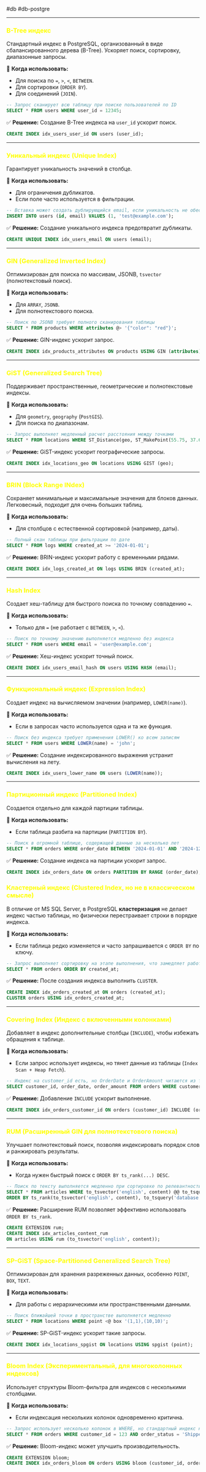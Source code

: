 #db #db-postgre
 
---
### **<font color="#ffff00">B-Tree индекс</font>**
Стандартный индекс в PostgreSQL, организованный в виде сбалансированного дерева (B-Tree). Ускоряет поиск, сортировку, диапазонные запросы.

📌 **Когда использовать:**
- Для поиска по `=`, `>`, `<`, `BETWEEN`.
- Для сортировки (`ORDER BY`).
- Для соединений (`JOIN`).

```sql
-- Запрос сканирует всю таблицу при поиске пользователей по ID
SELECT * FROM users WHERE user_id = 12345;
```
✅ **Решение:** Создание B-Tree индекса на `user_id` ускорит поиск.
```sql
CREATE INDEX idx_users_user_id ON users (user_id);
```
---

### **<font color="#ffff00">Уникальный индекс (Unique Index)</font>**
Гарантирует уникальность значений в столбце.

📌 **Когда использовать:**
- Для ограничения дубликатов.
- Если поле часто используется в фильтрации.

```sql
-- Вставка может создать дублирующийся email, если уникальность не обеспечена
INSERT INTO users (id, email) VALUES (1, 'test@example.com');
```
✅ **Решение:** Создание уникального индекса предотвратит дубликаты.
```sql
CREATE UNIQUE INDEX idx_users_email ON users (email);
```
---

### **<font color="#ffff00">GIN (Generalized Inverted Index)</font>**
Оптимизирован для поиска по массивам, JSONB, `tsvector` (полнотекстовый поиск).

📌 **Когда использовать:**
- Для `ARRAY`, `JSONB`.
- Для полнотекстового поиска.

```sql
-- Поиск по JSONB требует полного сканирования таблицы
SELECT * FROM products WHERE attributes @> '{"color": "red"}';
```
✅ **Решение:** GIN-индекс ускорит запрос.
```sql
CREATE INDEX idx_products_attributes ON products USING GIN (attributes);
```
---

### **<font color="#ffff00">GiST (Generalized Search Tree)</font>**
Поддерживает пространственные, геометрические и полнотекстовые индексы.

📌 **Когда использовать:**
- Для `geometry`, `geography` (`PostGIS`).
- Для поиска по диапазонам.

```sql
-- Запрос выполняет медленный расчет расстояния между точками
SELECT * FROM locations WHERE ST_Distance(geo, ST_MakePoint(55.75, 37.61)) < 5000;
```
✅ **Решение:** GiST-индекс ускорит географические запросы.
```sql
CREATE INDEX idx_locations_geo ON locations USING GIST (geo);
```
---

### **<font color="#ffff00">BRIN (Block Range INdex)</font>**
Сохраняет минимальные и максимальные значения для блоков данных. Легковесный, подходит для очень больших таблиц.

📌 **Когда использовать:**
- Для столбцов с естественной сортировкой (например, даты).

```sql
-- Полный скан таблицы при фильтрации по дате
SELECT * FROM logs WHERE created_at >= '2024-01-01';
```
✅ **Решение:** BRIN-индекс ускорит работу с временными рядами.
```sql
CREATE INDEX idx_logs_created_at ON logs USING BRIN (created_at);
```
---

### **<font color="#ffff00">Hash Index</font>**
Создает хеш-таблицу для быстрого поиска по точному совпадению `=`.

📌 **Когда использовать:**
- Только для `=` (не работает с `BETWEEN`, `>`, `<`).

```sql
-- Поиск по точному значению выполняется медленно без индекса
SELECT * FROM users WHERE email = 'user@example.com';
```
✅ **Решение:** Хеш-индекс ускорит точный поиск.
```sql
CREATE INDEX idx_users_email_hash ON users USING HASH (email);
```
---

### **<font color="#ffff00">Функциональный индекс (Expression Index)</font>**
Создает индекс на вычисляемом значении (например, `LOWER(name)`).

📌 **Когда использовать:**
- Если в запросах часто используется одна и та же функция.

```sql
-- Поиск без индекса требует применения LOWER() ко всем записям
SELECT * FROM users WHERE LOWER(name) = 'john';
```
✅ **Решение:** Создание индексированного выражения устранит вычисления на лету.
```sql
CREATE INDEX idx_users_lower_name ON users (LOWER(name));
```
---

### **<font color="#ffff00">Партиционный индекс (Partitioned Index)</font>**
Создается отдельно для каждой партиции таблицы.

📌 **Когда использовать:**
- Если таблица разбита на партиции (`PARTITION BY`).

```sql
-- Поиск в огромной таблице, содержащей данные за несколько лет
SELECT * FROM orders WHERE order_date BETWEEN '2024-01-01' AND '2024-12-31';
```
✅ **Решение:** Создание индекса на партиции ускорит запрос.
```sql
CREATE INDEX idx_orders_date ON orders PARTITION BY RANGE (order_date);
```

### **<font color="#ffff00">Кластерный индекс (Clustered Index, но не в классическом смысле)</font>**
В отличие от MS SQL Server, в PostgreSQL **кластеризация** не делает индекс частью таблицы, но физически перестраивает строки в порядке индекса.

📌 **Когда использовать:**
- Если таблица редко изменяется и часто запрашивается с `ORDER BY` по ключу.

```sql
-- Запрос выполняет сортировку на этапе выполнения, что замедляет работу
SELECT * FROM orders ORDER BY created_at;
```
✅ **Решение:** После создания индекса выполнить `CLUSTER`.
```sql
CREATE INDEX idx_orders_created_at ON orders (created_at);
CLUSTER orders USING idx_orders_created_at;
```
---

### **<font color="#ffff00">Covering Index (Индекс с включенными колонками)</font>**
Добавляет в индекс дополнительные столбцы (`INCLUDE`), чтобы избежать обращения к таблице.

📌 **Когда использовать:**
- Если запрос использует индексы, но тянет данные из таблицы (`Index Scan + Heap Fetch`).

```sql
-- Индекс на customer_id есть, но OrderDate и OrderAmount читаются из таблицы
SELECT customer_id, order_date, order_amount FROM orders WHERE customer_id = 12345;
```
✅ **Решение:** Добавление `INCLUDE` ускорит выполнение.
```sql
CREATE INDEX idx_orders_customer_id ON orders (customer_id) INCLUDE (order_date, order_amount);
```
---

### **<font color="#ffff00">RUM (Расширенный GIN для полнотекстового поиска)</font>**
Улучшает полнотекстовый поиск, позволяя индексировать порядок слов и ранжировать результаты.

📌 **Когда использовать:**
- Когда нужен быстрый поиск с `ORDER BY ts_rank(...) DESC`.

```sql
-- Поиск по тексту выполняется медленно при сортировке по релевантности
SELECT * FROM articles WHERE to_tsvector('english', content) @@ to_tsquery('database') 
ORDER BY ts_rank(to_tsvector('english', content), to_tsquery('database')) DESC;
```
✅ **Решение:** Расширение RUM позволяет эффективно использовать `ORDER BY ts_rank`.
```sql
CREATE EXTENSION rum;
CREATE INDEX idx_articles_content_rum 
ON articles USING rum (to_tsvector('english', content));
```
---

### **<font color="#ffff00">SP-GiST (Space-Partitioned Generalized Search Tree)</font>**
Оптимизирован для хранения разреженных данных, особенно `POINT`, `BOX`, `TEXT`.

📌 **Когда использовать:**
- Для работы с иерархическими или пространственными данными.

```sql
-- Поиск ближайшей точки в пространстве выполняется медленно
SELECT * FROM locations WHERE point <@ box '(1,1),(10,10)';
```
✅ **Решение:** SP-GiST-индекс ускорит такие запросы.
```sql
CREATE INDEX idx_locations_spgist ON locations USING spgist (point);
```
---

### **<font color="#ffff00">Bloom Index (Экспериментальный, для многоколонных индексов)</font>**
Использует структуры Bloom-фильтра для индексов с несколькими столбцами.

📌 **Когда использовать:**
- Если индексация нескольких колонок одновременно критична.

```sql
-- Запрос использует несколько колонок в WHERE, но стандартный индекс неэффективен
SELECT * FROM orders WHERE customer_id = 123 AND order_status = 'Shipped';
```
✅ **Решение:** Bloom-индекс может улучшить производительность.
```sql
CREATE EXTENSION bloom;
CREATE INDEX idx_orders_bloom ON orders USING bloom (customer_id, order_status);
```

